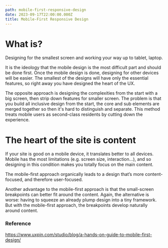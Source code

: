 ```yaml
---
path: mobile-first-responsive-design
date: 2023-09-17T22:00:00.000Z
title: Mobile-First Responsive Design
---
```

# What is?

Designing for the smallest screen and working your way up to tablet, laptop.

It is the ideology that the mobile design is the most difficult part and should be done first. Once the mobile design is done, designing for other devices will be easier. The smallest of the designs will have only the essential features, so right away you have designed the heart of the UX.

T﻿he opposite approach is designing the complexities from the start with a big screen, then strip down features for smaller screen. The problem is that you build all inclusive design from the start, the core and sub elements are merged together so then it's hard to distinguish and separate. This method treats mobile users as second-class residents by cutting down the experience.

# The heart of the site is content

If your site is good on a mobile device, it translates better to all devices. Mobile has the most limitations (e.g. screen size, interaction...), and so designing in this condition makes you totally focus on the main content.

The mobile-first approach organically leads to a design that’s more content-focused, and therefore user-focused.

Another advantage to the mobile-first approach is that the small-screen breakpoints can better fit around the content. Again, the alternative is worse: having to squeeze an already plump design into a tiny framework. But with the mobile-first approach, the breakpoints develop naturally around content.

### R﻿eference

https://www.uxpin.com/studio/blog/a-hands-on-guide-to-mobile-first-design/